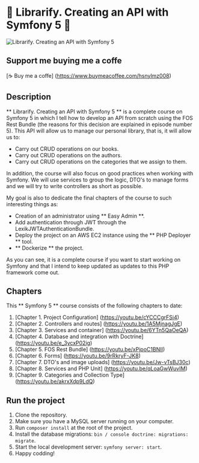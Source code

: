 # 📖 Librarify. Creating an API with Symfony 5 📖

<img src = "https://raw.githubusercontent.com/ger86/librarify-back/master/cover.jpg" alt = "Librarify. Creating an API with Symfony 5">

## Support me buying me a coffe

[☕️ Buy me a coffe] (https://www.buymeacoffee.com/hsnylmz008)

## Description

** Librarify. Creating an API with Symfony 5 ** is a complete course on Symfony 5 in which I tell how to develop an API from scratch using the FOS Rest Bundle (the reasons for this decision are explained in episode number 5). This API will allow us to manage our personal library, that is, it will allow us to:

- Carry out CRUD operations on our books.
- Carry out CRUD operations on the authors.
- Carry out CRUD operations on the categories that we assign to them.

In addition, the course will also focus on good practices when working with Symfony. We will use services to group the logic, DTO's to manage forms and we will try to write controllers as short as possible.

My goal is also to dedicate the final chapters of the course to such interesting things as:

- Creation of an administrator using ** Easy Admin **.
- Add authentication through JWT through the LexikJWTAuthenticationBundle.
- Deploy the project on an AWS EC2 instance using the ** PHP Deployer ** tool.
- ** Dockerize ** the project.

As you can see, it is a complete course if you want to start working on Symfony and that I intend to keep updated as updates to this PHP framework come out.

## Chapters

This ** Symfony 5 ** course consists of the following chapters to date:

1. [Chapter 1. Project Configuration] (https://youtu.be/cYCCCgrFSi4)
2. [Chapter 2. Controllers and routes] (https://youtu.be/1A5MjnagJgE)
3. [Chapter 3. Services and container] (https://youtu.be/6YTn5QaOeQA)
4. [Chapter 4. Database and integration with Doctrine] (https://youtu.be/e_3ycxP02ig)
5. [Chapter 5. FOS Rest Bundle] (https://youtu.be/xPjpoC1BNII)
6. [Chapter 6. Forms] (https://youtu.be/9rRkryF-JK8)
7. [Chapter 7. DTO's and image uploads] (https://youtu.be/Jw-vTsBJ30c)
8. [Chapter 8. Services and PHP Unit] (https://youtu.be/qLoaGwWuvIM)
9. [Chapter 9. Categories and Collection Type] (https://youtu.be/akrxXdp9LdQ)

## Run the project

1. Clone the repository.
2. Make sure you have a MySQL server running on your computer.
3. Run `composer install` at the root of the project.
4. Install the database migrations: `bin / console doctrine: migrations: migrate`.
5. Start the local development server: `symfony server: start`.
6. Happy codding!
